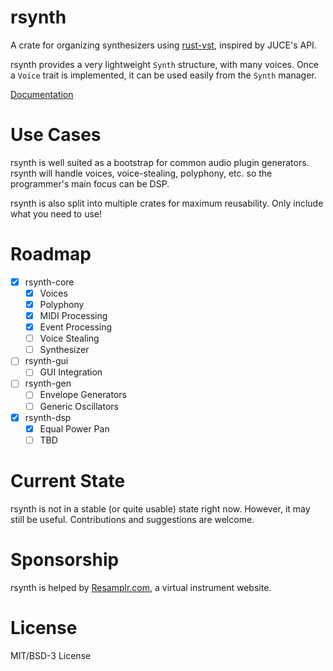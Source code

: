 # rsynth

A crate for organizing synthesizers using [rust-vst](https://github.com/rust-dsp/rust-vst), inspired by JUCE's API.

rsynth provides a very lightweight `Synth` structure, with many voices.  Once a `Voice` trait is implemented, it can be used easily from the `Synth` manager.

[Documentation](https://resamplr.github.io/rsynth)

# Use Cases

rsynth is well suited as a bootstrap for common audio plugin generators.  rsynth will handle voices, voice-stealing, polyphony, etc. so the programmer's main focus can be DSP. 

rsynth is also split into multiple crates for maximum reusability.  Only include what you need to use!

# Roadmap

- [x] rsynth-core
  - [x] Voices
  - [X] Polyphony
  - [X] MIDI Processing
  - [X] Event Processing
  - [ ] Voice Stealing
  - [ ] Synthesizer
- [ ] rsynth-gui
  - [ ] GUI Integration
- [ ] rsynth-gen
  - [ ] Envelope Generators
  - [ ] Generic Oscillators
- [x] rsynth-dsp
  - [x] Equal Power Pan
  - [ ] TBD

# Current State

rsynth is not in a stable (or quite usable) state right now.  However, it may still be useful.  Contributions and suggestions are welcome.

# Sponsorship

rsynth is helped by [Resamplr.com](https://resamplr.com/), a virtual instrument website.

# License 

MIT/BSD-3 License
